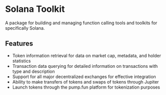 # Solana Toolkit


A package for building and managing function calling tools and toolkits for specifically Solana. 

## Features

- Token information retrieval for data on market cap, metadata, and holder statistics
- Transaction data querying for detailed information on transactions with type and description
- Support for all major decentralized exchanges for effective integration
- Ability to make transfers of tokens and swaps of tokens through Jupiter
- Launch tokens through the pump.fun platform for tokenization purposes

